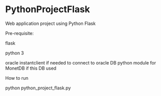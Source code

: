 # PythonProjectFlask
Web application project using Python Flask

Pre-requisite:

flask

python 3

oracle instantclient if needed to connect to oracle DB
python module for MonetDB if this DB used

How to run

python python_project_flask.py
